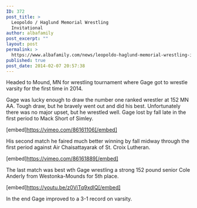 ```yaml
---
ID: 372
post_title: >
  Leopoldo / Haglund Memorial Wrestling
  Invitational
author: albafamily
post_excerpt: ""
layout: post
permalink: >
  https://www.albafamily.com/news/leopoldo-haglund-memorial-wrestling-invitational
published: true
post_date: 2014-02-07 20:57:38
---
```

Headed to Mound, MN for wrestling tournament where Gage got to wrestle varsity for the first time in 2014. 

Gage was lucky enough to draw the number one ranked wrestler at 152 MN AA. Tough draw, but he bravely went out and did his best. Unfortunately there was no major upset, but he wrestled well. Gage lost by fall late in the first period to Mack Short of Simley.

[embed]https://vimeo.com/86161106[/embed]

His second match he faired much better winning by fall midway through the first period against Air Chaisattayarak of St. Croix Lutheran.

[embed]https://vimeo.com/86161889[/embed]

The last match was best wth Gage wrestling a strong 152 pound senior Cole Anderly from Westonka-Mounds for 5th place.

[embed]https://youtu.be/z0ViTq9xdlQ[/embed]

In the end Gage improved to a 3-1 record on varsity.